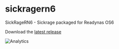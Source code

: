# sickragern6
SickRageRN6 - Sickrage packaged for Readynas OS6

Download the [latest release](https://github.com/TheWoollyBully/sickragern6/releases/download/v0.1/sickragern6-0.1.deb)


![Analytics](https://ga-beacon.appspot.com/UA-61122509-1/TheWoollyBully/sickragern6/?pixel)
